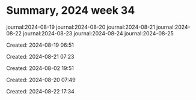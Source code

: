 # Summary, 2024 week 34

journal:2024-08-19
journal:2024-08-20
journal:2024-08-21
journal:2024-08-22
journal:2024-08-23
journal:2024-08-24
journal:2024-08-25

Created: 2024-08-19 06:51

Created: 2024-08-21 07:23

Created: 2024-08-02 19:51

Created: 2024-08-20 07:49

Created: 2024-08-22 17:34


